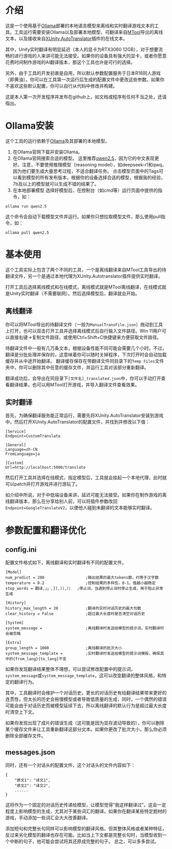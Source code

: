 # 介绍
这是一个使用基于[Ollama](https://ollama.com/)部署的本地语言模型来离线和实时翻译游戏文本的工具。工具运行需要安装Ollama以及部署本地模型，可翻译来自[MTool](https://mtool.app/)导出的离线文本，以及接收来自[XUnity.AutoTranslator](https://github.com/bbepis/XUnity.AutoTranslator)插件的在线文本。

其中，Unity实时翻译有明显延迟（本人的显卡为RTX3060 12GB），对于想要流畅的进行游戏的人来讲可能无法接受。如果你的设备具有强大的显卡，或者你愿意花费时间制作游戏的AI翻译版本，那这个工具也许是可行的选择。

另外，由于工具的开发初衷是自用，所以默认参数配置服务于日本R18同人游戏（即黄油）。你可以在工具第一次运行后生成的配置文件中更改这些参数。如果你不喜欢这些默认配置，你可以自行从代码中修改并构建。

这是本人第一次开发程序并发布在github上，如文档或程序有任何不当之处，还请指出。
# Ollama安装
这个工具的运行依赖于[Ollama](https://ollama.com/)及其部署的本地模型。
1. 在Ollama官网下载并安装Ollama。
2. 在Ollama官网搜索合适的模型。
这里推荐[qwen2.5](https://ollama.com/library/qwen2.5)，因为它的中文表现更好。注意，不要使用推理模型（reasoning model），如deepseek-r1和qwq，因为他们要生成大量思考过程，不适合翻译任务。
点击模型页面中的Tags可以看到模型的所有发布版本，根据你的设备选择合适的模型，根据我的经验，7b及以上的模型就可以生成不错的结果了。
3. 在本地部署模型
选择好模型后，在控制台（如cmd等）运行页面中提供的指令，如：
```
ollama run qwen2.5
```
这个命令会自动下载模型文件并运行。如果你只想拉取模型文件，那么使用pull指令，如：
```
ollama pull qwen2.5
```
# 基本使用
这个工具实际上包含了两个不同的工具，一个是离线翻译来自MTool工具导出的待翻译文件，另一个是通过本地代理为XUnity.Autotranslator插件提供实时翻译。

打开工具后选择离线模式和在线模式，离线模式就是MTool离线翻译，在线模式就是Unity实时翻译（不需要联网）。然后选择模型后，翻译就会开始。
## 离线翻译
你可以将MTool导出的待翻译文件（一般为`ManualTransFile.json`）拖动到工具上打开，也可以双击打开工具并选择离线模式后自行输入文件路径。Win 11用户可以直接右键->复制文件路径，或使用Ctrl+Shift+C快捷键来方便获取文件路径。

待翻译文件中一般有几万条文本，根据设备性能不同可能会需要几个小时。不过，翻译是分批处理并保存的，这意味着你可以随时关掉程序，下次打开时会自动加载缓存并从中途开始翻译。
翻译缓存保存在带翻译文件同目录下的`Temp Files`文件夹中，你可以删除其中任意的缓存文件，并运行工具对该部分重新翻译。

翻译成功后，会导出在同目录下`[文件名]_translated.json`中，你可以手动打开查看翻译结果，也可以用MTool打开游戏，并导入翻译文件查看效果。
## 实时翻译
首先，为确保翻译服务能正常运行，需要先将XUnity.AutoTranslator安装到游戏中，然后打开XUnity.AutoTranslator的配置文件，并找到并修改以下值：
```
[Service]
Endpoint=CustomTranslate

[General]
Language=zh-CN
FromLanguage=ja

[Custom]
Url=http://localhost:5000/translate
```
然后打开工具并选择在线模式，指定模型后，工具就会挂起一个本地代理，此时就可以patch并打开游戏并进行游玩了。

如介绍中所说，对于中低端设备来讲，延迟可能无法接受。如果你在制作游戏的离线翻译版本，那么在分享给别人前，可以将插件参数改回`Endpoint=GoogleTranslateV2`，以便他人碰到未翻译的文本能够实时翻译。
# 参数配置和翻译优化

## config.ini
配置文件格式如下，离线翻译和实时翻译有不同的配置文件。
```
[Model]
num_predict = 200                  ;输出结果的最大tokens数，约等于汉字数
temperature = 0.2                  ;控制结果的多样性，0-1，值越小越稳定
stop_words = 翻译,」」,]],)),））  ;停止词，当遇到停止词时停止生成，用于阻止异常生成

[History]
history_max_length = 20            ;翻译的实时对话历史的最大句数
clear_history = False              ;超过最大长度时是否清空对话历史

[System]
system_message =                   ;离线翻译时发送给模型的提示词，实时翻译时会被忽略

[Extra]
group_length = 1000                ;离线翻译的批次大小
system_message_template =          ;实时翻译时发送给模型的提示词模板，确保其中的{from_lang}{to_lang}不变
```
如果你发现翻译结果整体不理想，可以尝试修改配置中的提示词，`system_message`或`system_message_template`，这可以改变翻译的整体风格，和特定的翻译行为。

其中，工具翻译时会维护一个对话历史，更长的对话历史有给翻译结果带来更好的连贯性，但太长的历史会拖慢模型或者导致低质量的生成，同时，一个偶然的错误可能会由于对话历史而被模型延续下去，所以离线翻译的默认行为是超过最大长度时清空上下文。

如果你发现出现了成片的错误生成（这可能是因为显存波动导致的），你可以删除某个缓存文件来让工具重新翻译这部分文本。如果你更改了批次大小，那么你必须删除全部缓存文件。
## messages.json
同时，还有一个对话头的配置文件，这个对话头的文件内容如下：
```
{
    "原文1": "译文1",
    "原文2": "译文2",
    ......
}
```
这将作为一个固定的对话历史传递给模型，让模型觉得“我这样翻译过”。这会一定程度上影响模型的生成，尤其对于某些词汇的翻译。如果你在翻译某些特定题材的游戏，手动添加一些词汇会大大改善翻译。

添加短句和完整长句同样可以影响模型的翻译风格，但其整体风格或者某种特征，反过来劣化模型的翻译也存在可能。比如当上下文都是完整长句时，当模型收到一个中断的句子，他可能会尝试将其还原成完整的句子。
总之，可以多多尝试。
